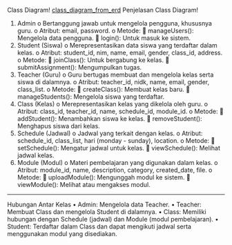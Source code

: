 
 Class Diagram!
[class_diagram_from_erd](https://github.com/user-attachments/assets/1dd6a29c-bc4d-46ad-82e9-93d8d43c6600)
 Penjelasan Class Diagram!
1.	Admin
o	Bertanggung jawab untuk mengelola pengguna, khususnya guru.
o	Atribut: email, password.
o	Metode:
	manageUsers(): Mengelola data pengguna.
	login(): Untuk masuk ke sistem.
2.	Student (Siswa)
o	Merepresentasikan data siswa yang terdaftar dalam kelas.
o	Atribut: student_id, nim, name, email, gender, class_id, address.
o	Metode:
	joinClass(): Untuk bergabung ke kelas.
	submitAssignment(): Mengumpulkan tugas.
3.	Teacher (Guru)
o	Guru bertugas membuat dan mengelola kelas serta siswa di dalamnya.
o	Atribut: teacher_id, nidk, name, email, gender, class_list.
o	Metode:
	createClass(): Membuat kelas baru.
	manageStudents(): Mengelola siswa yang terdaftar.
4.	Class (Kelas)
o	Merepresentasikan kelas yang dikelola oleh guru.
o	Atribut: class_id, teacher_id, name, schedule_id, module_id.
o	Metode:
	addStudent(): Menambahkan siswa ke kelas.
	removeStudent(): Menghapus siswa dari kelas.
5.	Schedule (Jadwal)
o	Jadwal yang terkait dengan kelas.
o	Atribut: schedule_id, class_list, hari (monday - sunday), location.
o	Metode:
	setSchedule(): Mengatur jadwal untuk kelas.
	viewSchedule(): Melihat jadwal kelas.
6.	Module (Modul)
o	Materi pembelajaran yang digunakan dalam kelas.
o	Atribut: module_id, name, description, category, created_date, file.
o	Metode:
	uploadModule(): Mengunggah modul ke sistem.
	viewModule(): Melihat atau mengakses modul.
________________________________________
Hubungan Antar Kelas
•	Admin: Mengelola data Teacher.
•	Teacher: Membuat Class dan mengelola Student di dalamnya.
•	Class: Memiliki hubungan dengan Schedule (jadwal) dan Module (modul pembelajaran).
•	Student: Terdaftar dalam Class dan dapat mengikuti jadwal serta menggunakan modul yang disediakan.

